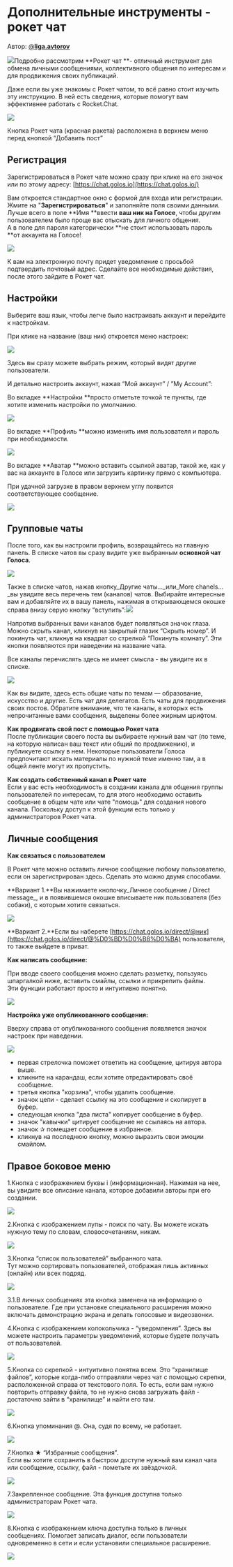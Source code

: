 # Дополнительные инструменты - рокет чат

Автор: [@**liga.avtorov**](https://golos.io/@liga.avtorov)

![](https://imgp.golos.io/0x0/https://s19.postimg.org/vio15cytv/image.jpg)Подробно рассмотрим **Рокет чат **- отличный инструмент для обмена личными сообщениями, коллективного общения по интересам и для продвижения своих публикаций.

Даже если вы уже знакомы с Рокет чатом, то всё равно стоит изучить эту инструкцию. В ней есть сведения, которые помогут вам эффективнее работать с Rocket.Chat.



![](https://imgp.golos.io/300x300/https://api.ogptoolbox.org/images/fa/df9767d0119feb76551820a7a77ab7.png?dim=1000)



Кнопка Рокет чата \(красная ракета\) расположена в верхнем меню перед кнопкой “Добавить пост”

## Регистрация

Зарегистрироваться в Рокет чате можно сразу при клике на его значок или по этому адресу: [https://chat.golos.io](https://chat.golos.io/)

Вам откроется стандартное окно с формой для входа или регистрации. Жмите на "**Зарегистрироваться**" и заполняйте поля своими данными.  
Лучше всего в поле **Имя **ввести **ваш ник на Голосе**, чтобы другим пользователем было проще вас отыскать для личного общения.  
А в поле для пароля категорически **не стоит использовать пароль **от аккаунта на Голосе!

![](https://imgp.golos.io/0x0/https://s19.postimg.org/brlp59cgj/image.png)

К вам на электронную почту придет уведомление с просьбой подтвердить почтовый адрес. Сделайте все необходимые действия, после этого зайдите в Рокет чат.

## Настройки

Выберите ваш язык, чтобы легче было настраивать аккаунт и перейдите к настройкам.

При клике на название \(ваш ник\) откроется меню настроек:

![](https://imgp.golos.io/0x0/https://s19.postimg.org/yqnglaes3/image.png)

Здесь вы сразу можете выбрать режим, который видят другие пользователи.

И детально настроить аккаунт, нажав “Мой аккаунт” / ”My Account”:

Во вкладке **Настройки **просто отметьте точкой те пункты, где хотите изменить настройки по умолчанию.

![](https://imgp.golos.io/0x0/https://s19.postimg.org/ntm4wis0j/image.png)

Во вкладке **Профиль **можно изменить имя пользователя и пароль при необходимости.

![](https://imgp.golos.io/0x0/https://s19.postimg.org/5s2zypxzn/image.png)

Во вкладке **Аватар **можно вставить ссылкой аватар, такой же, как у вас на аккаунте в Голосе или загрузить картинку прямо с компьютера.

При удачной загрузке в правом верхнем углу появится соответствующее сообщение.

![](https://imgp.golos.io/0x0/https://s19.postimg.org/yvr7uym37/image.png)

## Групповые чаты

После того, как вы настроили профиль, возвращайтесь на главную панель. В списке чатов вы сразу видите уже выбранным **основной чат Голоса**.

![](https://imgp.golos.io/0x0/https://s19.postimg.org/52f5p8r4j/image.png)

Также в списке чатов, нажав кнопку_Другие чаты…_или_More chanels…_вы увидите весь перечень тем \(каналов\) чатов. Выбирайте интересные вам и добавляйте их в вашу панель, нажимая в открывающемся окошке справа внизу серую кнопку “вступить”:![](https://imgp.golos.io/0x0/https://s19.postimg.org/z0px7in2r/image.png)

Напротив выбранных вами каналов будет появляться значок глаза.  
Можно скрыть канал, кликнув на закрытый глазик “Скрыть номер”. И покинуть чат, кликнув на квадрат со стрелкой “Покинуть комнату”. Эти кнопки появляются при наведении на название чата.

Все каналы перечислять здесь не имеет смысла - вы увидите их в списке.



![](https://imgp.golos.io/0x0/https://s19.postimg.org/xx5svk2fn/image.png)



Как вы видите, здесь есть общие чаты по темам — образование, искусство и другие. Есть чат для делегатов. Есть чаты для продвижения своих постов. Обратите внимание, что те каналы, в которых есть непрочитанные вами сообщения, выделены более жирным шрифтом.

**Как продвигать свой пост с помощью Рокет чата**  
После публикации своего поста вы выбираете нужный вам чат \(по теме, на которую написан ваш текст или общий по продвижению\), и публикуете ссылку в нем. Некоторые пользователи Голоса предпочитают искать материалы по нужной теме именно там, а в общей ленте могут их пропустить.

**Как создать собственный канал в Рокет чате**  
Если у вас есть необходимость в создании канала для общения группы пользователей по интересам, то для этого необходимо оставить сообщение в общем чате или чате "помощь" для создания нового канала. Поскольку доступ к этой функции есть только у администраторов Рокет чата.

## Личные сообщения

**Как связаться с пользователем**

В Рокет чате можно оставить личное сообщение любому пользователю, если он зарегистрирован здесь. Сделать это можно двумя способами.

**Вариант 1.**Вы нажимаете кнопочку_Личное сообщение / Direct message_, и в появившемся окошке вписываете ник пользователя \(без собаки\), с которым хотите связаться.



![](https://imgp.golos.io/0x0/https://s19.postimg.org/ifiaruvyr/image.png)



**Вариант 2.**Если вы наберете [https://chat.golos.io/direct/@ник](https://chat.golos.io/direct/@%D0%BD%D0%B8%D0%BA) пользователя, то также выйдете в приват.

**Как написать сообщение:**

При вводе своего сообщения можно сделать разметку, пользуясь шпаргалкой ниже, вставить смайлы, ссылки и прикрепить файлы.  
Эти функции работают просто и интуитивно понятно.

![](https://imgp.golos.io/0x0/https://s19.postimg.org/giqmkebmb/image.png)



**Настройка уже опубликованного сообщения:**

Вверху справа от опубликованного сообщения появляется значок настроек при наведении.  


![](https://imgp.golos.io/0x0/https://s19.postimg.org/dd60u6t03/image.png)



* первая стрелочка поможет ответить на сообщение, цитируя автора выше.
* кликните на карандаш, если хотите отредактировать своё сообщение.
* третья кнопка "корзина", чтобы удалить сообщение.
* значок цепи - сделает ссылку на это сообщение и скопирует в буфер.
* следующая кнопка "два листа" копирует сообщение в буфер.
* значок "кавычки" цитирует сообщение не ссылаясь на автора.
* значок ✰ помещает сообщение в избранное.
* кликнув на последнюю кнопку, можно выразить свои эмоции смайлом.

## Правое боковое меню

1.Кнопка с изображением буквы i \(информационная\). Нажимая на нее, вы увидите все описание канала, которое добавили авторы при его создании.



![](https://imgp.golos.io/0x0/https://s19.postimg.org/aye59rcr7/image.png)

2.Кнопка с изображением лупы - поиск по чату. Вы можете искать нужную тему по словам, словосочетаниям, никам.

![](https://imgp.golos.io/0x0/https://s19.postimg.org/5bmdq0zmb/image.png)

3.Кнопка “список пользователей” выбранного чата.  
Тут можно сортировать пользователей, отображая лишь активных \(онлайн\) или всех подряд.

![](https://imgp.golos.io/0x0/https://s19.postimg.org/5pnppmjpv/image.png)



3.1.В личных сообщениях эта кнопка заменена на информацию о пользователе. Где при установке специального расширения можно включать демонстрацию экрана и делать голосовые и видеозвонки.

4.Кнопка с изображением колокольчика - “уведомления”. Здесь вы можете настроить параметры уведомлений, которые будете получать от пользователей.



![](https://imgp.golos.io/0x0/https://s19.postimg.org/djobb0rir/image.png)



5.Кнопка со скрепкой - интуитивно понятна всем. Это “хранилище файлов”, которые когда-либо отправляли через чат с помощью скрепки, расположенной справа от текстового поля. То есть, если вам нужно повторить отправку файла, то не нужно снова загружать файл - достаточно зайти в “хранилище” и найти его там.



![](https://imgp.golos.io/0x0/https://s19.postimg.org/ulh5d46dv/image.png)



6.Кнопка упоминания @. Она, судя по всему, не работает.



![](https://imgp.golos.io/0x0/https://s19.postimg.org/5thj5vp77/image.png)



7.Кнопка ★ “Избранные сообщения”.  
Если вы хотите сохранить в быстром доступе нужный вам канал чата или сообщение, ссылку, файл - пометьте их звёздочкой.



![](https://imgp.golos.io/0x0/https://s19.postimg.org/ed0x3mxjn/image.png)



7.Закрепленное сообщение. Эта функция доступна только администраторам Рокет чата.



![](https://imgp.golos.io/0x0/https://s19.postimg.org/ucjkn6tlf/image.png)



8.Кнопка с изображением ключа доступна только в личных сообщениях. Помогает записать диалог, если пользователи одновременно в сети и если установили специальное расширение.



![](https://imgp.golos.io/0x0/https://s19.postimg.org/tbjby2clv/image.png)



  


